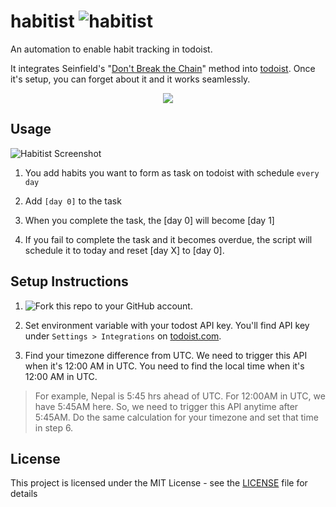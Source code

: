 # habitist ![habitist](https://github.com/amitness/habitist/workflows/habitist/badge.svg)
An automation to enable habit tracking in todoist. 

It integrates Seinfield's "[Don't Break the Chain](https://lifehacker.com/281626/jerry-seinfelds-productivity-secret)" method into [todoist](http://todoist.com/). Once it's setup, you can forget about it and it works seamlessly.  
<p align="center">
    <img src="https://i.imgur.com/PVp2TBs.png"/>
</p>

## Usage

![Habitist Screenshot](https://i.imgur.com/q4h2QGv.png)

1. You add habits you want to form as task on todoist with schedule `every day`

2. Add `[day 0]` to the task

3. When you complete the task, the [day 0] will become [day 1]

4. If you fail to complete the task and it becomes overdue, the script will schedule it to today and reset [day X] to [day 0].

## Setup Instructions
1. ![Fork](https://github.com/amitness/shuffle/fork) this repo to your GitHub account.

2. Set environment variable with your todost API key. You'll find API key under `Settings > Integrations` on [todoist.com](https://todoist.com).

3. Find your timezone difference from UTC. We need to trigger this API when it's 12:00 AM in UTC. You need to find the local time when it's 12:00 AM in UTC.     
> For example, Nepal is 5:45 hrs ahead of UTC. For 12:00AM in UTC, we have 5:45AM here. So, we need to trigger this API anytime after 5:45AM. Do the same calculation for your timezone and set that time in step 6.

## License

This project is licensed under the MIT License - see the [LICENSE](LICENSE) file for details

